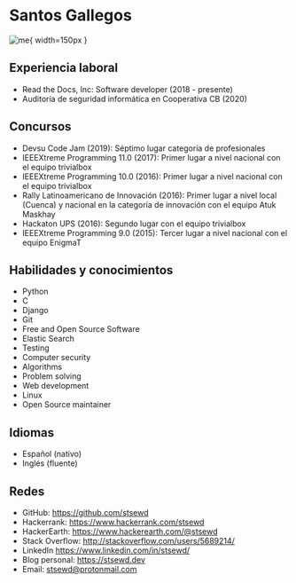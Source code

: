 # Santos Gallegos

![me](../images/me.jpg){ width=150px }

## Experiencia laboral

- Read the Docs, Inc: Software developer (2018 - presente)
- Auditoría de seguridad informática en Cooperativa CB (2020)

## Concursos

- Devsu Code Jam (2019): Séptimo lugar categoría de profesionales
- IEEEXtreme Programming 11.0 (2017): Primer lugar a nivel nacional con el equipo trivialbox
- IEEEXtreme Programming 10.0 (2016): Primer lugar a nivel nacional con el equipo trivialbox
- Rally Latinoamericano de Innovación (2016):
  Primer lugar a nivel local (Cuenca) y nacional en la categoría de innovación con el equipo Atuk Maskhay
- Hackaton UPS (2016): Segundo lugar con el equipo trivialbox
- IEEEXtreme Programming 9.0 (2015): Tercer lugar a nivel nacional con el equipo EnigmaT

## Habilidades y conocimientos

- Python
- C
- Django
- Git
- Free and Open Source Software
- Elastic Search
- Testing
- Computer security
- Algorithms
- Problem solving
- Web development
- Linux
- Open Source maintainer

## Idiomas

- Español (nativo)
- Inglés (fluente)

## Redes

- GitHub: <https://github.com/stsewd>
- Hackerrank: <https://www.hackerrank.com/stsewd>
- HackerEarth: <https://www.hackerearth.com/@stsewd>
- Stack Overflow: <http://stackoverflow.com/users/5689214/>
- LinkedIn <https://www.linkedin.com/in/stsewd/>
- Blog personal: <https://stsewd.dev>
- Email: stsewd@protonmail.com
